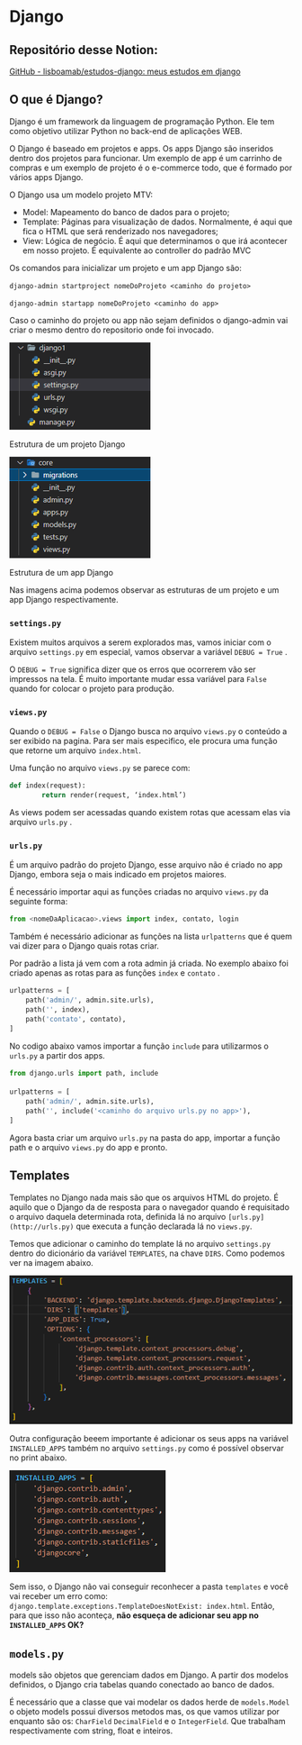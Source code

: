 # Django

## Repositório desse Notion:

[GitHub - lisboamab/estudos-django: meus estudos em django](https://github.com/lisboamab/estudos-django.git)

## O que é Django?

Django é um framework da linguagem de programação Python. Ele tem como objetivo utilizar Python no back-end de aplicações WEB.

O Django é baseado em projetos e apps. Os apps Django são inseridos dentro dos projetos para funcionar. Um exemplo de app é um carrinho de compras e um exemplo de projeto é o e-commerce todo, que é formado por vários apps Django.

O Django usa um modelo projeto MTV:

- Model: Mapeamento do banco de dados para o projeto;
- Template: Páginas para visualização de dados. Normalmente, é aqui que fica o HTML que será renderizado nos navegadores;
- View: Lógica de negócio. É aqui que determinamos o que irá acontecer em nosso projeto. É equivalente ao controller do padrão MVC

Os comandos para inicializar um projeto e um app Django são:

`django-admin startproject nomeDoProjeto <caminho do projeto>`

`django-admin startapp nomeDoProjeto <caminho do app>`

Caso o caminho do projeto ou app não sejam definidos o django-admin vai criar o mesmo dentro do repositorio onde foi invocado.

![Estrutura de um projeto Django](imgMD/Untitled.png)

Estrutura de um projeto Django

![Estrutura de um app Django](imgMD/Untitled%201.png)

Estrutura de um app Django

Nas imagens acima podemos observar as estruturas de um projeto e um app Django respectivamente.

### `settings.py`

Existem muitos arquivos a serem explorados mas, vamos iniciar com o arquivo `settings.py` em especial, vamos observar a variável `DEBUG = True` .

O `DEBUG = True` significa dizer que os erros que ocorrerem vão ser impressos na tela. É muito importante mudar essa variável para `False` quando for colocar o projeto para produção.

### `views.py`

Quando o `DEBUG = False` o Django busca no arquivo `views.py` o conteúdo a ser exibido na pagina. Para ser mais especifico, ele procura uma função que retorne um arquivo `index.html`.

Uma função no arquivo `views.py` se parece com:

```python
def index(request):
		return render(request, ‘index.html’)
```

As views podem ser acessadas quando existem rotas que acessam elas via arquivo `urls.py` .

### `urls.py`

É um arquivo padrão do projeto Django, esse arquivo não é criado no app Django, embora seja o mais indicado em projetos maiores.

É necessário importar aqui as funções criadas no arquivo `views.py` da seguinte forma:

```python
from <nomeDaAplicacao>.views import index, contato, login
```

Também é necessário adicionar as funções na lista `urlpatterns` que é quem vai dizer para o Django quais rotas criar.

Por padrão a lista já vem com a rota admin já criada.
No exemplo abaixo foi criado apenas as rotas para as funções `index` e `contato` .

```python
urlpatterns = [
	path('admin/', admin.site.urls),
	path('', index),
	path('contato', contato),
]
```

No codigo abaixo vamos importar a função `include` para utilizarmos o `urls.py` a partir dos apps.

```python
from django.urls import path, include

urlpatterns = [
	path('admin/', admin.site.urls),
	path('', include('<caminho do arquivo urls.py no app>'),
]
```

Agora basta criar um arquivo `urls.py` na pasta do app, importar a função path e o arquivo `views.py` do app e pronto.

## Templates

Templates no Django nada mais são que os arquivos HTML do projeto. É aquilo que o Django da de resposta para o navegador quando é requisitado o arquivo daquela determinada rota, definida lá no arquivo `[urls.py](http://urls.py)` que executa a função declarada lá no `views.py`.

Temos que adicionar o caminho do template lá no arquivo `settings.py` dentro do dicionário da variável `TEMPLATES`, na chave `DIRS`. Como podemos ver na imagem abaixo.

![Untitled](imgMD/Untitled%202.png)

 Outra configuração beeem importante é adicionar os seus apps na variável `INSTALLED_APPS` também no arquivo `settings.py` como é possível observar no print abaixo. 

![Untitled](imgMD/Untitled%203.png)

Sem isso, o Django não vai conseguir reconhecer a pasta `templates` e você vai receber um erro como: `django.template.exceptions.TemplateDoesNotExist: index.html`. Então, para que isso não aconteça, **não esqueça de adicionar seu app no `INSTALLED_APPS` OK?**

## `models.py`

models são objetos que gerenciam dados em Django. A partir dos modelos definidos, o Django cria tabelas quando conectado ao banco de dados.

É necessário que a classe que vai modelar os dados herde de `models.Model` o objeto models possui diversos metodos mas, os que vamos utilizar por enquanto são os: `CharField` `DecimalField` e o `IntegerField`. Que trabalham respectivamente com string, float e inteiros.